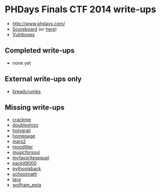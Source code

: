 # PHDays Finals CTF 2014 write-ups

* <http://www.phdays.com/>
* [Scoreboard](https://ctftime.org/event/146) (or [here](LPlOqjs81z8.jpg))
* [Vulnboxes](http://ctfarchive.phdays.com/phd4finals/vulnbox/)

## Completed write-ups

* none yet

## External write-ups only

* [breadcrumbs](breadcrumbs)

## Missing write-ups

* [crackme](crackme)
* [doubleshizo](doubleshizo)
* [holygrail](holygrail)
* [homepage](homepage)
* [mars2](mars2)
* [mooditter](mooditter)
* [musicforsoul](musicforsoul)
* [myfavoritesequel](myfavoritesequel)
* [packit9000](packit9000)
* [pythonisback](pythonisback)
* [schoolmath](schoolmath)
* [tera](tera)
* [wolfram\_epta](wolfram\_epta)
